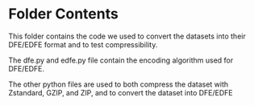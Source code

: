 # Folder Contents
This folder contains the code we used to convert the datasets into their DFE/EDFE format and to test compressibility.

The dfe.py and edfe.py file contain the encoding algorithm used for DFE/EDFE.

The other python files are used to both compress the dataset with Zstandard, GZIP, and ZIP, and to convert the dataset into DFE/EDFE
